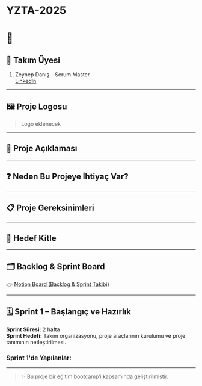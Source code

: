 # YZTA-2025
# 🚀 

## 👤 Takım Üyesi
1) Zeynep Danış – Scrum Master  
[LinkedIn](https://linkedin.com/in/zeynepdanis)


---

## 🖼️ Proje Logosu
> Logo eklenecek 

---

## 📝 Proje Açıklaması



---

## ❓ Neden Bu Projeye İhtiyaç Var?



---

## 📋 Proje Gereksinimleri



---

## 🎯 Hedef Kitle



---

## 🗂️ Backlog & Sprint Board

👉 [Notion Board (Backlog & Sprint Takibi)](https://www.notion.so/2255b5f5bd1a80caa55bf07e87c3e3ee?v=2255b5f5bd1a80c3908b000c16ec9b6d&source=copy_link)

---

## 🗓️ Sprint 1 – Başlangıç ve Hazırlık

**Sprint Süresi:** 2 hafta  
**Sprint Hedefi:** Takım organizasyonu, proje araçlarının kurulumu ve proje tanımının netleştirilmesi.

### Sprint 1'de Yapılanlar:


---

> ✨ Bu proje bir eğitim bootcamp’i kapsamında geliştirilmiştir.
